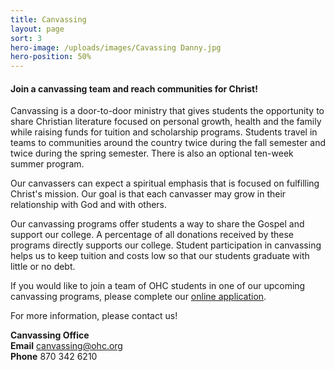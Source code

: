 ```yaml
---
title: Canvassing
layout: page
sort: 3
hero-image: /uploads/images/Cavassing Danny.jpg
hero-position: 50%
---
```

#### Join a canvassing team and reach communities for Christ!

Canvassing is a door-to-door ministry that gives students the opportunity to share Christian 
literature focused on personal growth, health and the family while raising funds for tuition and 
scholarship programs. Students travel in teams to communities around the country twice during 
the fall semester and twice during the spring semester. There is also an optional ten-week 
summer program.

Our canvassers can expect a spiritual emphasis that is focused on fulfilling 
Christ's mission. Our goal is that each canvasser may grow in their relationship 
with God and with others.

Our canvassing programs offer students a way to share the Gospel and support our college. 
A percentage of all donations received by these programs directly supports our college. 
Student participation in canvassing helps us to keep tuition and costs low so that our 
students graduate with little or no debt.

If you would like to join a team of OHC students in one of our upcoming canvassing programs,
please complete our [online application](https://www.surveymoz.com/s/ohc-canvassing-application).

For more information, please contact us!

**Canvassing Office**  
**Email** canvassing@ohc.org  
**Phone** 870 342 6210  
